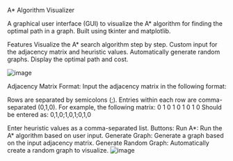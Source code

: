 A* Algorithm Visualizer

A graphical user interface (GUI) to visualize the A* algorithm for finding the optimal path in a graph. Built using tkinter and matplotlib.

Features
Visualize the A* search algorithm step by step.
Custom input for the adjacency matrix and heuristic values.
Automatically generate random graphs.
Display the optimal path and cost.


![image](https://github.com/user-attachments/assets/e74a7fa2-7b20-4981-ac06-5ea3f955adf6)


Adjacency Matrix Format:
Input the adjacency matrix in the following format:

Rows are separated by semicolons (;).
Entries within each row are comma-separated (0,1,0).
For example, the following matrix:
0  1  0
1  0  1
0  1  0
Should be entered as:
0,1,0;1,0,1;0,1,0

Enter heuristic values as a comma-separated list.
Buttons:
Run A*: Run the A* algorithm based on user input.
Generate Graph: Generate a graph based on the input adjacency matrix.
Generate Random Graph: Automatically create a random graph to visualize.
![image](https://github.com/user-attachments/assets/45550804-4e3e-48e6-baa5-027b84c9107e)

